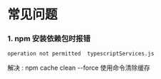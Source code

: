 # 常见问题



### 1. npm 安装依赖包时报错

```
operation not permitted  typescriptServices.js
```

解决 : npm cache clean --force  使用命令清除缓存
